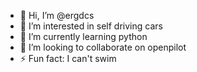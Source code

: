 - 👋 Hi, I’m @ergdcs
- 👀 I’m interested in self driving cars
- 🌱 I’m currently learning python
- 💞️ I’m looking to collaborate on openpilot
- ⚡ Fun fact: I can't swim

<!---
ergdcs/ergdcs is a ✨ special ✨ repository because its `README.md` (this file) appears on your GitHub profile.
You can click the Preview link to take a look at your changes.
--->
